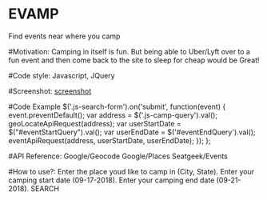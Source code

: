 # EVAMP
Find events near where you camp

#Motivation:
Camping in itself is fun. But being able to Uber/Lyft over to a fun event and then come back to the site to sleep for cheap would be Great!

#Code style:
Javascript, JQuery

#Screenshot:
[screenshot](https://i.imgur.com/EKlJJlL.png)

#Code Example
	$('.js-search-form').on('submit', function(event) {
		event.preventDefault();
		var address = $('.js-camp-query').val();
    geoLocateApiRequest(address);
		var userStartDate = $("#eventStartQuery").val();
    var userEndDate = $('#eventEndQuery').val();
		eventApiRequest(address, userStartDate, userEndDate);
	});
};

#API Reference:
Google/Geocode
Google/Places
Seatgeek/Events

#How to use?:
Enter the place youd like to camp in (City, State).
Enter your camping start date (09-17-2018).
Enter your camping end date (09-21-2018).
SEARCH
